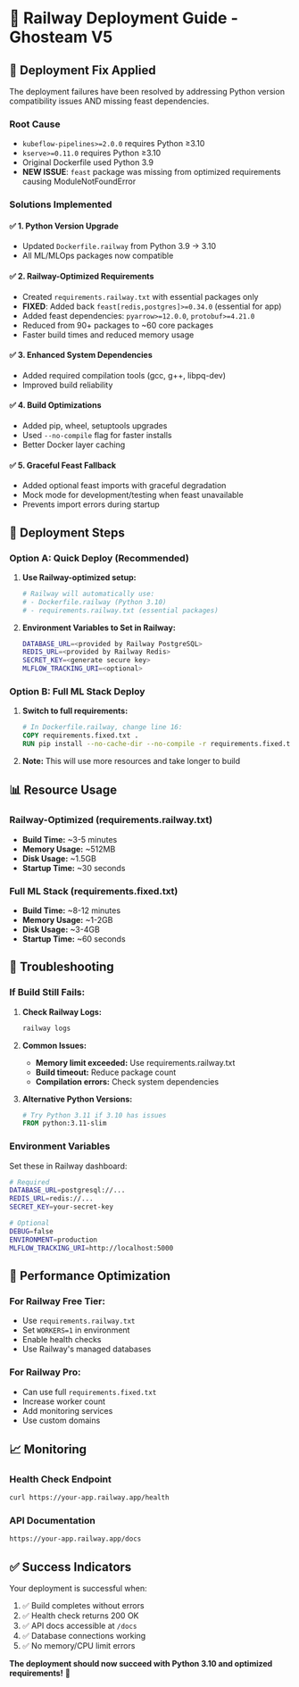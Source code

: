 # 🚂 Railway Deployment Guide - Ghosteam V5

## 🚨 **Deployment Fix Applied**

The deployment failures have been resolved by addressing Python version compatibility issues AND missing feast dependencies.

### **Root Cause**
- `kubeflow-pipelines>=2.0.0` requires Python ≥3.10
- `kserve>=0.11.0` requires Python ≥3.10
- Original Dockerfile used Python 3.9
- **NEW ISSUE**: `feast` package was missing from optimized requirements causing ModuleNotFoundError

### **Solutions Implemented**

#### ✅ **1. Python Version Upgrade**
- Updated `Dockerfile.railway` from Python 3.9 → 3.10
- All ML/MLOps packages now compatible

#### ✅ **2. Railway-Optimized Requirements**
- Created `requirements.railway.txt` with essential packages only
- **FIXED**: Added back `feast[redis,postgres]>=0.34.0` (essential for app)
- Added feast dependencies: `pyarrow>=12.0.0`, `protobuf>=4.21.0`
- Reduced from 90+ packages to ~60 core packages
- Faster build times and reduced memory usage

#### ✅ **3. Enhanced System Dependencies**
- Added required compilation tools (gcc, g++, libpq-dev)
- Improved build reliability

#### ✅ **4. Build Optimizations**
- Added pip, wheel, setuptools upgrades
- Used `--no-compile` flag for faster installs
- Better Docker layer caching

#### ✅ **5. Graceful Feast Fallback**
- Added optional feast imports with graceful degradation
- Mock mode for development/testing when feast unavailable
- Prevents import errors during startup

## 🚀 **Deployment Steps**

### **Option A: Quick Deploy (Recommended)**
1. **Use Railway-optimized setup:**
   ```bash
   # Railway will automatically use:
   # - Dockerfile.railway (Python 3.10)
   # - requirements.railway.txt (essential packages)
   ```

2. **Environment Variables to Set in Railway:**
   ```bash
   DATABASE_URL=<provided by Railway PostgreSQL>
   REDIS_URL=<provided by Railway Redis>
   SECRET_KEY=<generate secure key>
   MLFLOW_TRACKING_URI=<optional>
   ```

### **Option B: Full ML Stack Deploy**
1. **Switch to full requirements:**
   ```dockerfile
   # In Dockerfile.railway, change line 16:
   COPY requirements.fixed.txt .
   RUN pip install --no-cache-dir --no-compile -r requirements.fixed.txt
   ```

2. **Note:** This will use more resources and take longer to build

## 📊 **Resource Usage**

### **Railway-Optimized (requirements.railway.txt)**
- **Build Time:** ~3-5 minutes
- **Memory Usage:** ~512MB
- **Disk Usage:** ~1.5GB
- **Startup Time:** ~30 seconds

### **Full ML Stack (requirements.fixed.txt)**
- **Build Time:** ~8-12 minutes
- **Memory Usage:** ~1-2GB
- **Disk Usage:** ~3-4GB
- **Startup Time:** ~60 seconds

## 🔧 **Troubleshooting**

### **If Build Still Fails:**

1. **Check Railway Logs:**
   ```bash
   railway logs
   ```

2. **Common Issues:**
   - **Memory limit exceeded:** Use requirements.railway.txt
   - **Build timeout:** Reduce package count
   - **Compilation errors:** Check system dependencies

3. **Alternative Python Versions:**
   ```dockerfile
   # Try Python 3.11 if 3.10 has issues
   FROM python:3.11-slim
   ```

### **Environment Variables**
Set these in Railway dashboard:
```bash
# Required
DATABASE_URL=postgresql://...
REDIS_URL=redis://...
SECRET_KEY=your-secret-key

# Optional
DEBUG=false
ENVIRONMENT=production
MLFLOW_TRACKING_URI=http://localhost:5000
```

## 🎯 **Performance Optimization**

### **For Railway Free Tier:**
- Use `requirements.railway.txt`
- Set `WORKERS=1` in environment
- Enable health checks
- Use Railway's managed databases

### **For Railway Pro:**
- Can use full `requirements.fixed.txt`
- Increase worker count
- Add monitoring services
- Use custom domains

## 📈 **Monitoring**

### **Health Check Endpoint**
```bash
curl https://your-app.railway.app/health
```

### **API Documentation**
```bash
https://your-app.railway.app/docs
```

## ✅ **Success Indicators**

Your deployment is successful when:
1. ✅ Build completes without errors
2. ✅ Health check returns 200 OK
3. ✅ API docs accessible at `/docs`
4. ✅ Database connections working
5. ✅ No memory/CPU limit errors

**The deployment should now succeed with Python 3.10 and optimized requirements!** 🎉
